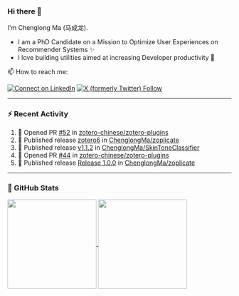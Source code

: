 ### Hi there 👋

I'm Chenglong Ma (马成龙). 

* I am a PhD Candidate on a Mission to Optimize User Experiences on Recommender Systems ✨
* I love building utilities aimed at increasing Developer productivity 💪 

📫 How to reach me:

[![Connect on LinkedIn](https://img.shields.io/badge/--linkedin?label=LinkedIn&logo=LinkedIn&style=social)](https://www.linkedin.com/in/machenglong/)
[![X (formerly Twitter) Follow](https://img.shields.io/twitter/follow/ChenglongM)](https://twitter.com/ChenglongM)

---

### :zap: Recent Activity

<!--START_SECTION:activity-->
1. 💪 Opened PR [#52](https://github.com/zotero-chinese/zotero-plugins/pull/52) in [zotero-chinese/zotero-plugins](https://github.com/zotero-chinese/zotero-plugins)
2. 🚀 Published release [zotero6](https://github.com/ChenglongMa/zoplicate/releases/tag/zotero6) in [ChenglongMa/zoplicate](https://github.com/ChenglongMa/zoplicate)
3. 🚀 Published release [v1.1.2](https://github.com/ChenglongMa/SkinToneClassifier/releases/tag/1.1.2) in [ChenglongMa/SkinToneClassifier](https://github.com/ChenglongMa/SkinToneClassifier)
4. 💪 Opened PR [#44](https://github.com/zotero-chinese/zotero-plugins/pull/44) in [zotero-chinese/zotero-plugins](https://github.com/zotero-chinese/zotero-plugins)
5. 🚀 Published release [Release 1.0.0](https://github.com/ChenglongMa/zoplicate/releases/tag/1.0.0) in [ChenglongMa/zoplicate](https://github.com/ChenglongMa/zoplicate)
<!--END_SECTION:activity-->

---

### 🌱 GitHub Stats

<a href="https://github.com/ChenglongMa#-github-stats">
  <img height=200 align="center" src="https://github-readme-stats.vercel.app/api?username=ChenglongMa" />
</a>
<a href="https://github.com/ChenglongMa#-github-stats">
  <img height=200 align="center" src="https://github-readme-stats.vercel.app/api/top-langs?username=ChenglongMa&layout=compact&langs_count=8&card_width=320" />
</a>


<!--
**ChenglongMa/ChenglongMa** is a ✨ _special_ ✨ repository because its `README.md` (this file) appears on your GitHub profile.

Here are some ideas to get you started:

- 🔭 I’m currently working on ...
- 🌱 I’m currently learning ...
- 👯 I’m looking to collaborate on ...
- 🤔 I’m looking for help with ...
- 💬 Ask me about ...
- 📫 How to reach me: ...
- 😄 Pronouns: ...
- ⚡ Fun fact: ...

![Chenglong's GitHub stats](https://github-readme-stats.vercel.app/api?username=ChenglongMa&show_icons=true&count_private=true)

---

![Top Langs](https://github-readme-stats.vercel.app/api/top-langs/?username=ChenglongMa)

---
-->
